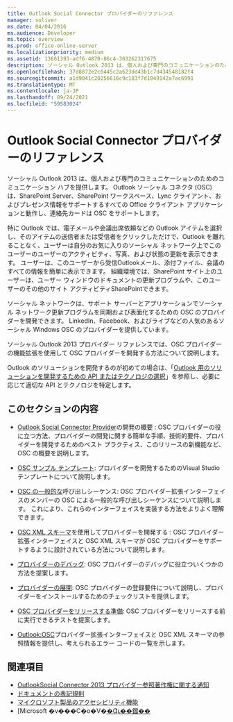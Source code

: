```yaml
---
title: Outlook Social Connector プロバイダーのリファレンス
manager: soliver
ms.date: 04/04/2016
ms.audience: Developer
ms.topic: overview
ms.prod: office-online-server
ms.localizationpriority: medium
ms.assetid: 13661393-adf6-4870-86c4-303262317675
description: ソーシャル Outlook 2013 は、個人および専門のコミュニケーションのためのコミュニケーション ハブを提供します。
ms.openlocfilehash: 37d8872e2c6445c2a623dd43b1c7d434548182f4
ms.sourcegitcommit: a1d9041c20256616c9c183f7d1049142a7ac6991
ms.translationtype: MT
ms.contentlocale: ja-JP
ms.lasthandoff: 09/24/2021
ms.locfileid: "59583024"
---
```

# <a name="outlook-social-connector-provider-reference"></a>Outlook Social Connector プロバイダーのリファレンス

ソーシャル Outlook 2013 は、個人および専門のコミュニケーションのためのコミュニケーション ハブを提供します。 Outlook ソーシャル コネクタ (OSC) は、SharePoint Server、SharePoint ワークスペース、Lync クライアント、およびプレゼンス情報をサポートするすべての Office クライアント アプリケーションと動作し、連絡先カードは OSC をサポートします。 

特に Outlook では、電子メールや会議出席依頼などの Outlook アイテムを選択し、そのアイテムの送信者または受信者をクリックしただけで、Outlook を離れることなく、ユーザーは自分のお気に入りのソーシャル ネットワーク上でこのユーザーのユーザーのアクティビティ、写真、および状態の更新を表示できます。 ユーザーは、このユーザーから受信Outlookメール、添付ファイル、会議のすべての情報を簡単に表示できます。 組織環境では、SharePoint サイト上のユーザーは、ユーザー ウィンドウのドキュメントの更新プログラムや、このユーザーのその他のサイト アクティビティSharePointできます。
  
ソーシャル ネットワークは、サポート サーバーとアプリケーションでソーシャル ネットワーク更新プログラムを同期および表面化するための OSC のプロバイダーを開発できます。 LinkedIn、Facebook、およびライブなどの人気のあるソーシャル Windows OSC のプロバイダーを提供しています。 
  
ソーシャル Outlook 2013 プロバイダー リファレンスでは、OSC プロバイダーの機能拡張を使用して OSC プロバイダーを開発する方法について説明します。 
  
Outlook のソリューションを開発するのが初めての場合は、「[Outlook 用のソリューションを開発するための API またはテクノロジの選択](../selecting-an-api-or-technology-for-developing-solutions-for-outlook.md)」を参照し、必要に応じて適切な API とテクノロジを特定します。 
  
## <a name="in-this-section"></a>このセクションの内容

- [Outlook Social Connector Provider](getting-started-with-developing-an-outlook-social-connector-provider.md)の開発の概要 : OSC プロバイダーの役に立つ方法、プロバイダーの開発に関する簡単な手順、技術的要件、プロバイダーを開発するためのベスト プラクティス、このリリースの新機能など、OSC の概要を説明します。
    
- [OSC サンプル テンプレート](osc-sample-templates.md): プロバイダーを開発するためのVisual Studioテンプレートについて説明します。
    
- [OSC の一般的な](osc-typical-calling-sequences.md)呼び出しシーケンス: OSC プロバイダー拡張インターフェイスのメンバーの OSC による一般的な呼び出しシーケンスについて説明します。 これにより、これらのインターフェイスを実装する方法をよりよく理解できます。
    
- [OSC XML スキーマ](developing-a-provider-with-the-osc-xml-schema.md)を使用してプロバイダーを開発する : OSC プロバイダー拡張インターフェイスと OSC XML スキーマが OSC プロバイダーをサポートするように設計されている方法について説明します。
    
- [プロバイダーのデバッグ](debugging-a-provider.md): OSC プロバイダーのデバッグに役立ついくつかの方法を提案します。
    
- [プロバイダーの展開](deploying-a-provider.md): OSC プロバイダーの登録要件について説明し、プロバイダーをインストールするためのチェックリストを提供します。
    
- [OSC プロバイダーをリリースする準備](getting-ready-to-release-an-osc-provider.md): OSC プロバイダーをリリースする前に実行できるテストを提案します。
    
- [Outlook:OSC](outlook-social-connector-provider-reference-0.md)プロバイダー拡張インターフェイスと OSC XML スキーマの参照情報を提供し、考えられるエラー コードの一覧を示します。
    
## <a name="see-also"></a>関連項目

- [OutlookSocial Connector 2013 プロバイダー参照著作権に関する通知](outlook-social-connector-2013-provider-reference-copyright-notice.md) 
- [ドキュメントの表記規則](https://msdn.microsoft.com/office/aa905365.aspx)   
- [マイクロソフト製品のアクセシビリティ機能](https://www.microsoft.com/enable/products/default.aspx)  
- [Microsoft �v���C�o�V�[�Ɋւ��鐺��](https://privacy.microsoft.com/en-us/privacystatement)
    

